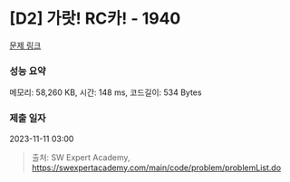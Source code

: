 # [D2] 가랏! RC카! - 1940 

[문제 링크](https://swexpertacademy.com/main/code/problem/problemDetail.do?contestProbId=AV5PjMgaALgDFAUq) 

### 성능 요약

메모리: 58,260 KB, 시간: 148 ms, 코드길이: 534 Bytes

### 제출 일자

2023-11-11 03:00



> 출처: SW Expert Academy, https://swexpertacademy.com/main/code/problem/problemList.do